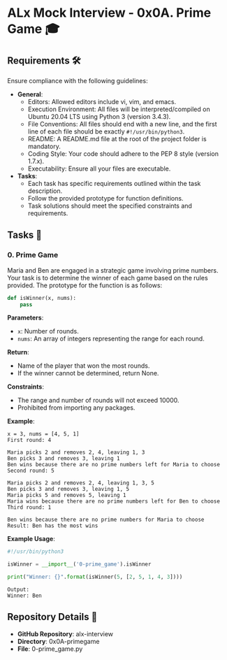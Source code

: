 # ALx Mock Interview - 0x0A. Prime Game 🎓

## Requirements 🛠️

Ensure compliance with the following guidelines:

- **General**:
  - Editors: Allowed editors include vi, vim, and emacs.
  - Execution Environment: All files will be interpreted/compiled on Ubuntu 20.04 LTS using Python 3 (version 3.4.3).
  - File Conventions: All files should end with a new line, and the first line of each file should be exactly `#!/usr/bin/python3`.
  - README: A README.md file at the root of the project folder is mandatory.
  - Coding Style: Your code should adhere to the PEP 8 style (version 1.7.x).
  - Executability: Ensure all your files are executable.
- **Tasks**:
  - Each task has specific requirements outlined within the task description.
  - Follow the provided prototype for function definitions.
  - Task solutions should meet the specified constraints and requirements.

## Tasks 📝

### 0. Prime Game

Maria and Ben are engaged in a strategic game involving prime numbers. Your task is to determine the winner of each game based on the rules provided. The prototype for the function is as follows:

```python
def isWinner(x, nums):
    pass
```

**Parameters**:
- `x`: Number of rounds.
- `nums`: An array of integers representing the range for each round.

**Return**:
- Name of the player that won the most rounds.
- If the winner cannot be determined, return None.

**Constraints**:
- The range and number of rounds will not exceed 10000.
- Prohibited from importing any packages.

**Example**:

```
x = 3, nums = [4, 5, 1]
First round: 4

Maria picks 2 and removes 2, 4, leaving 1, 3
Ben picks 3 and removes 3, leaving 1
Ben wins because there are no prime numbers left for Maria to choose
Second round: 5

Maria picks 2 and removes 2, 4, leaving 1, 3, 5
Ben picks 3 and removes 3, leaving 1, 5
Maria picks 5 and removes 5, leaving 1
Maria wins because there are no prime numbers left for Ben to choose
Third round: 1

Ben wins because there are no prime numbers for Maria to choose
Result: Ben has the most wins
```

**Example Usage**:

```python
#!/usr/bin/python3

isWinner = __import__('0-prime_game').isWinner

print("Winner: {}".format(isWinner(5, [2, 5, 1, 4, 3])))
```

```
Output:
Winner: Ben
```

## Repository Details 📁

- **GitHub Repository**: alx-interview
- **Directory**: 0x0A-primegame
- **File**: 0-prime_game.py


